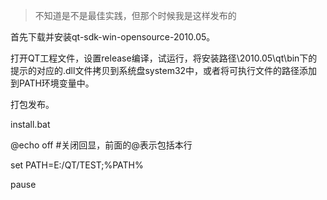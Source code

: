 > 不知道是不是最佳实践，但那个时候我是这样发布的

首先下载并安装qt-sdk-win-opensource-2010.05。

打开QT工程文件，设置release编译，试运行，将安装路径\2010.05\qt\bin下的提示的对应的.dll文件拷贝到系统盘system32中，或者将可执行文件的路径添加到PATH环境变量中。

打包发布。

install.bat

@echo off  #关闭回显，前面的@表示包括本行

set PATH=E:/QT/TEST;%PATH%

pause

